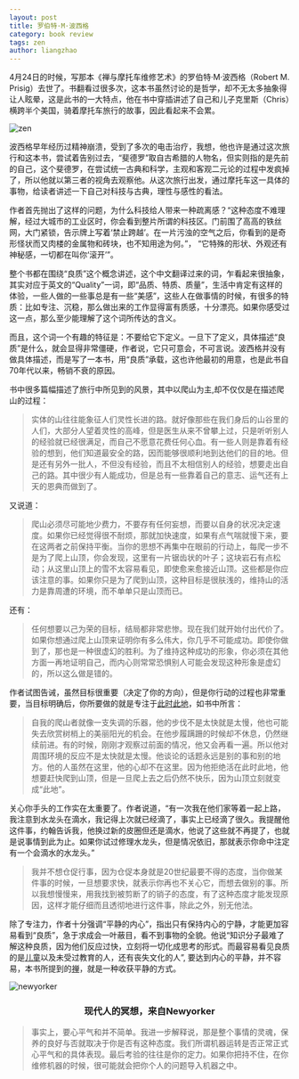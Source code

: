 ```yaml
---
layout: post
title: 罗伯特·M·波西格
category: book review
tags: zen
author: liangzhao
---
```


4月24日的时候，写那本《禅与摩托车维修艺术》的罗伯特·M·波西格（Robert M. Prisig）去世了。书翻看过很多次，这本书虽然讨论的是哲学，却不无太多抽象得让人眩晕，这是此书的一大特点，他在书中穿插讲述了自己和儿子克里斯（Chris）横跨半个美国，骑着摩托车旅行的故事，因此看起来不会累。

<span class="imgcenter">![zen][4]</span>

波西格早年经历过精神崩溃，受到了多次的电击治疗，我想，他也许是通过这次旅行和这本书，尝试着告别过去，“斐德罗”取自古希腊的人物名，但实则指的是先前的自己，这个斐德罗，在尝试统一古典和科学，主观和客观二元论的过程中发疯掉了，所以他就以第三者的视角去观察他。从这次旅行出发，通过摩托车这一具体的事物，给读者讲述一下自己对科技与古典，理性与感性的看法。

作者首先抛出了这样的问题，为什么科技给人带来一种疏离感？“这种态度不难理解，经过大城市的工业区时，你会看到整片所谓的科技区。门前围了高高的铁丝网，大门紧锁，告示牌上写着‘禁止跨越’。在一片污浊的空气之后，你看到的是奇形怪状而又肉楼的金属物和砖块，也不知用途为何。”， “它特殊的形状、外观还有神秘感，一切都在叫你‘滚开’”。

整个书都在围绕“良质”这个概念讲述，这个中文翻译过来的词，乍看起来很抽象，其实对应于英文的“Quality”一词，即“品质、特质、质量”，生活中肯定有这样的体验，一些人做的一些事总是有一些“美感”，这些人在做事情的时候，有很多的特质：比如专注、沉稳，那么做出来的工作显得富有质感，十分漂亮。如果你感受过这一点，那么至少能理解了这个词所传达的含义。

而且，这个词一个有趣的特征是：不要给它下定义。一旦下了定义，具体描述“良质”是什么，就会显得非常僵硬，作者说，它只可意会，不可言说。波西格并没有做具体描述，而是写了一本书，用“良质”承载，这也许他最初的用意，也是此书自70年代以来，畅销不衰的原因。

书中很多篇幅描述了旅行中所见到的风景，其中以爬山为主,却不仅仅是在描述爬山的过程：

> 实体的山往往能象征人们灵性长进的路。就好像那些在我们身后的山谷里的人们，大部分人望着灵性的高峰，但是医生从来不曾攀上过，只是听听别人的经验就已经很满足，而自己不愿意花费任何心血。有一些人则是靠着有经验的想到，他们知道最安全的路，因而能够很顺利地到达他们的目的地。但是还有另外一批人，不但没有经验，而且不太相信别人的经验，想要走出自己的路。其中很少有人能成功，但是总有一些靠着自己的意志、运气还有上天的恩典而做到了。

又说道：

> 爬山必须尽可能地少费力，不要存有任何妄想，而要以自身的状况决定速度。如果你已经觉得很不耐烦，那就加快速度，如果有点气喘就慢下来，要在这两者之前保持平衡。当你的思想不再集中在眼前的行动上，每爬一步不是为了爬上山顶，你会发现，这里有一片锯齿状的叶子；这块岩石有点松动；从这里山顶上的雪不太容易看见，即使愈来愈接近山顶。这些都是你应该注意的事。如果你只是为了爬到山顶，这种目标是很肤浅的，维持山的活力是靠周遭的环境，而不单单只是山顶而已。

还有：

> 任何想要以己为荣的目标，结局都非常悲惨。现在我们就开始付出代价了。如果你想通过爬上山顶来证明你有多么伟大，你几乎不可能成功。即使你做到了，那也是一种很虚幻的胜利。为了维持这种成功的形象，你必须在其他方面一再地证明自己，而内心则常常恐惧别人可能会发现这种形象是虚幻的，所以这么做是错的。

作者试图告诫，虽然目标很重要（决定了你的方向），但是你行动的过程也非常重要，当目标明确后，你所要做的就是专注于[此时此地][1]，如书中所言：

> 自我的爬山者就像一支失调的乐器，他的步伐不是太快就是太慢，他也可能失去欣赏树梢上的美丽阳光的机会。在他步履蹒跚的时候却不休息，仍然继续前进。有的时候，刚刚才观察过前面的情况，他又会再看一遍。所以他对周围环境的反应不是太快就是太慢。他谈论的话题永远是别的事和别的地方。他的人虽然在这里，他的心却不在这里。因为他拒绝活在此时此地，他想要赶快爬到山顶，但是一旦爬上去之后仍然不快乐，因为山顶立刻就变成“此地”。

关心你手头的工作实在太重要了。作者说道，“有一次我在他们家等着一起上路，我注意到水龙头在滴水，我记得上次就已经滴了，事实上已经滴了很久。我提醒他这件事，约翰告诉我，他换过新的皮圈但还是滴水，他说了这些就不再提了，也就是说事情到此为止。如果你试过修理水龙头，但是情况依旧，那就表示你命中注定有一个会滴水的水龙头。”

> 我并不想仓促行事，因为仓促本身就是20世纪最要不得的态度，当你做某件事的时候，一旦想要求快，就表示你再也不关心它，而想去做别的事。所以我想慢慢来，用我找到被剪断了的销子的态度，有了这种态度才能发现原因，这样才能仔细而且透彻地进行这件事，除此之外，别无他法。

除了专注力，作者十分强调“平静的内心”，指出只有保持内心的宁静，才能更加容易看到“良质”，急于求成会一叶蔽目，看不到事物的全貌。他说“知识分子最难了解这种良质，因为他们反应过快，立刻将一切化成思考的形式。而最容易看见良质的是[儿童][2]以及未受过教育的人，还有丧失文化的人”, 要达到内心的平静，并不容易，本书所提到的[禅][3]，就是一种收获平静的方式。

<span class="imgcenter">![newyorker][5]</span>
<h3 style="text-align:center">现代人的冥想，来自Newyorker</h3>

> 事实上，要心平气和并不简单。我进一步解释说，那是整个事情的灵魂，保养的良好与否就取决于你是否有这种态度。我们所谓机器运转是否正常正式心平气和的具体表现。最后考验的往往是你的定力。如果你把持不住，在你维修机器的时候，很可能就会把你个人的问题导入机器之中。




[1]: http://blog.liangzhao.org/life/2014/03/18/create
[2]: http://blog.liangzhao.org/life/2014/06/02/child
[3]: http://blog.liangzhao.org/travel/2013/10/05/wutaishan
[4]: https://c1.staticflickr.com/5/4319/36193726816_c39328862e.jpg
[5]: https://c1.staticflickr.com/5/4389/36109842293_0f595fba0d_o.jpg